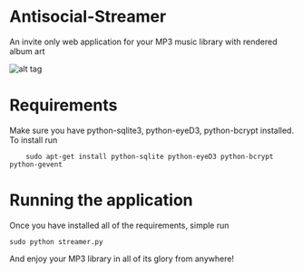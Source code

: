 Antisocial-Streamer
===================

An invite only web application for your MP3 music library with rendered album art

![alt tag](http://i1306.photobucket.com/albums/s570/david4shure/antisocial_streamer_zpsf1a7aa12.png)


Requirements
============

Make sure you have python-sqlite3, python-eyeD3, python-bcrypt installed.
  To install run 
```shell
    sudo apt-get install python-sqlite python-eyeD3 python-bcrypt python-gevent
```

Running the application
=======================

Once you have installed all of the requirements, simple run 
```shell
sudo python streamer.py
```

And enjoy your MP3 library in all of its glory from anywhere!